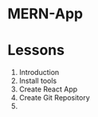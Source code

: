 # MERN-App

# Lessons
1. Introduction
2. Install tools
3. Create React App
4. Create Git Repository
5. 
